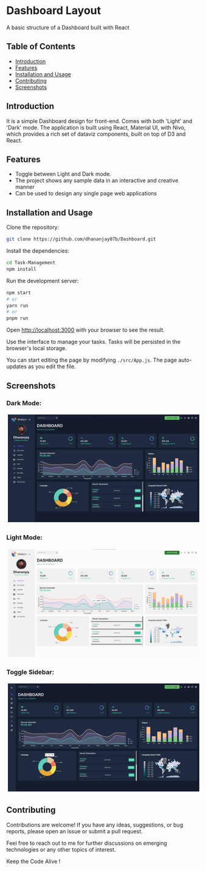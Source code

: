 # Dashboard Layout

A basic structure of a Dashboard built with React

## Table of Contents

- [Introduction](#introduction)
- [Features](#features)
- [Installation and Usage](#installation-and-usage)
- [Contributing](#contributing)
- [Screenshots](#screenshots)

## Introduction
It is a simple Dashboard design for front-end. Comes with both 'Light' and 'Dark' mode. The application is built using React, Material UI, with Nivo, which provides a rich set of dataviz components, built on top of D3 and React.

## Features
* Toggle between Light and Dark mode.
* The project shows any sample data in an interactive and creative manner
* Can be used to design any single page web applications

## Installation and Usage

Clone the repository:

```bash
git clone https://github.com/dhananjay07b/Dashboard.git
```

Install the dependencies:

```bash
cd Task-Management
npm install
```

Run the development server:

```bash
npm start
# or
yarn run
# or
pnpm run
```

Open [http://localhost:3000](http://localhost:3000) with your browser to see the result.

Use the interface to manage your tasks. Tasks will be persisted in the browser's local storage.

You can start editing the page by modifying `./src/App.js`. The page auto-updates as you edit the file.

## Screenshots

### Dark Mode:
<p align="center">
    <img src="./public/assets/ss1.png" alt="dark" style="margin:4px;">
</p>

### Light Mode:
<p align="center">
    <img src="./public/assets/ss2.png" alt="light" style="margin:4px;">
</p>

### Toggle Sidebar:
<p align="center">
    <img src="/public/assets/ss3.png" alt="toggle" style="margin:4px;">
</p>


## Contributing

Contributions are welcome! If you have any ideas, suggestions, or bug reports, please open an issue or submit a pull request.

Feel free to reach out to me for further discussions on emerging technologies or any other topics of interest.

Keep the Code Alive !